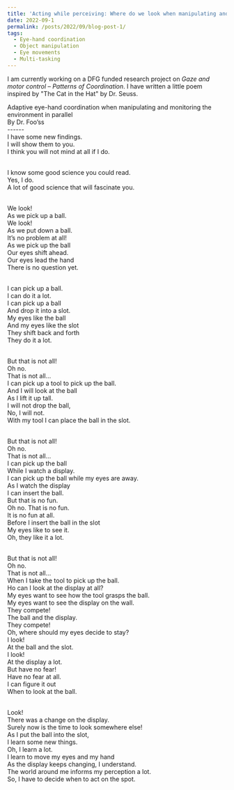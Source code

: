 ```yaml
---
title: 'Acting while perceiving: Where do we look when manipulating and monitoring the environment in parallel?'
date: 2022-09-1
permalink: /posts/2022/09/blog-post-1/
tags:
  - Eye-hand coordination
  - Object manipulation
  - Eye movements
  - Multi-tasking
---
```


I am currently working on a DFG funded research project on <i>Gaze and motor control – Patterns of Coordination</i>. I have written a little poem inspired by "The Cat in the Hat" by Dr. Seuss.

Adaptive eye-hand coordination when manipulating and monitoring the environment in parallel <br/>
By Dr. Foo’ss <br/>
------ <br/>
I have some new findings. <br/>
I will show them to you. <br/>
I think you will not mind at all if I do. <br/> <br/>

I know some good science you could read. <br/>
Yes, I do. <br/>
A lot of good science that will fascinate you. <br/> <br/>

We look! <br/>
As we pick up a ball. <br/>
We look! <br/>
As we put down a ball. <br/>
It’s no problem at all! <br/>
As we pick up the ball <br/>
Our eyes shift ahead. <br/>
Our eyes lead the hand <br/>
There is no question yet. <br/> <br/>

I can pick up a ball. <br/>
I can do it a lot. <br/>
I can pick up a ball <br/>
And drop it into a slot. <br/>
My eyes like the ball <br/>
And my eyes like the slot <br/>
They shift back and forth <br/>
They do it a lot. <br/> <br/>

But that is not all! <br/>
Oh no. <br/>
That is not all… <br/>
I can pick up a tool to pick up the ball. <br/>
And I will look at the ball <br/>
As I lift it up tall. <br/>
I will not drop the ball, <br/>
No, I will not. <br/>
With my tool I can place the ball in the slot. <br/> <br/>

But that is not all! <br/>
Oh no. <br/>
That is not all… <br/>
I can pick up the ball <br/>
While I watch a display. <br/>
I can pick up the ball while my eyes are away. <br/>
As I watch the display <br/>
I can insert the ball. <br/>
But that is no fun. <br/>
Oh no. That is no fun. <br/>
It is no fun at all. <br/>
Before I insert the ball in the slot <br/>
My eyes like to see it. <br/>
Oh, they like it a lot. <br/> <br/>

But that is not all! <br/>
Oh no. <br/>
That is not all… <br/>
When I take the tool to pick up the ball. <br/>
Ho can I look at the display at all? <br/>
My eyes want to see how the tool grasps the ball. <br/>
My eyes want to see the display on the wall. <br/>
They compete! <br/>
The ball and the display. <br/>
They compete! <br/>
Oh, where should my eyes decide to stay? <br/>
I look! <br/>
At the ball and the slot. <br/>
I look! <br/>
At the display a lot. <br/>
But have no fear! <br/>
Have no fear at all. <br/>
I can figure it out <br/>
When to look at the ball. <br/> <br/>

Look! <br/>
There was a change on the display. <br/>
Surely now is the time to look somewhere else! <br/>
As I put the ball into the slot, <br/>
I learn some new things. <br/>
Oh, I learn a lot. <br/>
I learn to move my eyes and my hand <br/>
As the display keeps changing, I understand. <br/>
The world around me informs my perception a lot. <br/>
So, I have to decide when to act on the spot.


